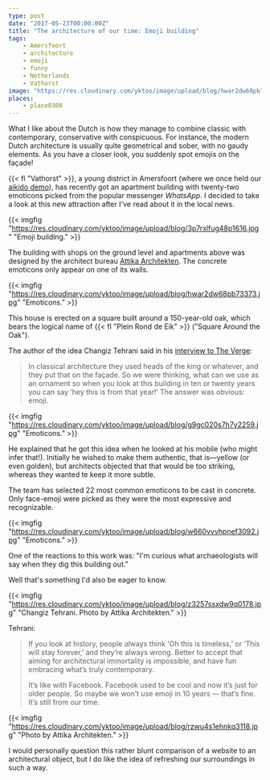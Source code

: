 ```yaml
---
type: post
date: "2017-05-23T00:00:00Z"
title: "The architecture of our time: Emoji building"
tags:
    - Amersfoort
    - architecture
    - emoji
    - funny
    - Netherlands
    - Vathorst
image: "https://res.cloudinary.com/yktoo/image/upload/blog/hwar2dw68pb73373.jpg"
places:
    - place0308
---
```


What I like about the Dutch is how they manage to combine classic with contemporary, conservative with conspicuous. For instance, the modern Dutch architecture is usually quite geometrical and sober, with no gaudy elements. As you have a closer look, you suddenly spot emojis on the façade!

{{< fl "Vathorst" >}}, a young district in Amersfoort (where we once held our [aikido demo](0224)), has recently got an apartment building with twenty-two emoticons picked from the popular messenger *WhatsApp*. I decided to take a look at this new attraction after I've read about it in the local news.

<!--more-->

{{< imgfig "https://res.cloudinary.com/yktoo/image/upload/blog/3p7rxlfug48p1616.jpg" "Emoji building." >}}

The building with shops on the ground level and apartments above was designed by the architect bureau [Attika Architekten](http://www.attika.nl/projecten/plein-rond-de-eik). The concrete emoticons only appear on one of its walls.

{{< imgfig "https://res.cloudinary.com/yktoo/image/upload/blog/hwar2dw68pb73373.jpg" "Emoticons." >}}

This house is erected on a square built around a 150-year-old oak, which bears the logical name of {{< fl "Plein Rond de Eik" >}} ("Square Around the Oak").

The author of the idea Changiz Tehrani said in his [interview to The Verge](https://www.theverge.com/tldr/2017/4/24/15405402/emoji-emoticon-architecture-facade-netherlands):

> In classical architecture they used heads of the king or whatever, and they put that on the façade. So we were thinking, what can we use as an ornament so when you look at this building in ten or twenty years you can say ‘hey this is from that year!’ The answer was obvious: emoji.

{{< imgfig "https://res.cloudinary.com/yktoo/image/upload/blog/g9gc020s7h7v2259.jpg" "Emoticons." >}}

He explained that he got this idea when he looked at his mobile (who might infer that!). Initially he wished to make them authentic, that is—yellow (or even golden), but architects objected that that would be too striking, whereas they wanted te keep it more subtle.

The team has selected 22 most common emoticons to be cast in concrete. Only face-emoji were picked as they were the most expressive and recognizable.

{{< imgfig "https://res.cloudinary.com/yktoo/image/upload/blog/w660vvvhpnef3092.jpg" "Emoticons." >}}

One of the reactions to this work was: "I'm curious what archaeologists will say when they dig this building out."

Well that's something I'd also be eager to know.

{{< imgfig "https://res.cloudinary.com/yktoo/image/upload/blog/z3257ssxdw9q0178.jpg" "Changiz Tehrani. Photo by Attika Architekten." >}}

Tehrani:

> If you look at history, people always think ‘Oh this is timeless,’ or ‘This will stay forever,’ and they’re always wrong. Better to accept that aiming for architectural immortality is impossible, and have fun embracing what’s truly contemporary.
>
> It’s like with Facebook. Facebook used to be cool and now it’s just for older people. So maybe we won’t use emoji in 10 years — that’s fine. It’s still from our time.

{{< imgfig "https://res.cloudinary.com/yktoo/image/upload/blog/rzwu4s1ehnkq3118.jpg" "Photo by Attika Architekten." >}}

I would personally question this rather blunt comparison of a website to an architectural object, but I do like the idea of refreshing our surroundings in such a way.
